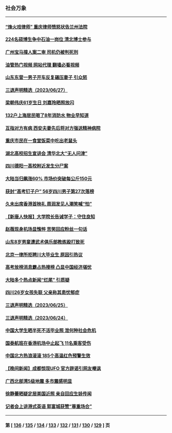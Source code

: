 ### 社会万象
---
#### [“烽火戏律师” 重庆律师愤怒状告兰州法院](../../pages/ncid282/n14024374.md?06290445) 
#### [224名硕博生争中石油一岗位 清北博士参与](../../pages/ncid282/n14024124.md?06290445) 
#### [广州宝马撞人案二审 司机仍被判死刑](../../pages/ncid282/n14024160.md?06290445) 
#### [油管热门视频 网站代理 翻墙必看视频](http://138.2.39.72:81/youtube.html?epic-marker?06290445)
#### [山东东营一男子开车反复碾压妻子 引众怒](../../pages/ncid282/n14023904.md?06290445) 
#### [三退声明精选（2023/06/27）](../../pages/ncid282/n14023921.md?06290445) 
#### [梁朝伟庆61岁生日 刘嘉玲晒照放闪](../../pages/ncid282/n14023667.md?06290445) 
#### [132户上海居民喝了8年消防水 物业早知道](../../pages/ncid282/n14023586.md?06290445) 
#### [互指对方有病 西安夫妻先后将对方强送精神病院](../../pages/ncid282/n14023702.md?06290445) 
#### [重庆市民在一食堂饭菜中吃出老鼠头](../../pages/ncid282/n14023468.md?06290445) 
#### [湖北高校招生宣讲会 清华北大“无人问津”](../../pages/ncid282/n14023392.md?06290445) 
#### [四川德阳一高校附近发生分尸案](../../pages/ncid282/n14023420.md?06290445) 
#### [大陆当归飙涨60% 市场价突破每公斤150元](../../pages/ncid282/n14023318.md?06290445) 
#### [获封“高考钉子户” 56岁四川男子第27次落榜](../../pages/ncid282/n14023266.md?06290445) 
#### [久未出席香港首映礼 周润发见人潮笑喊“怕”](../../pages/ncid282/n14023143.md?06290445) 
#### [【新唐人快报】大学院长告诫学子：守住良知](../../pages/ncid282/n14023240.md?06290445) 
#### [赵薇现身机场显憔悴 苦笑回应粉丝一句话](../../pages/ncid282/n14023107.md?06290445) 
#### [山东8岁男童遭武术俱乐部教练殴打致死](../../pages/ncid282/n14022580.md?06290445) 
#### [北京一律所拒聘川大毕业生 原因引热议](../../pages/ncid282/n14022814.md?06290445) 
#### [高考放榜消息霸占热搜榜 凸显中国经济堪忧](../../pages/ncid282/n14022657.md?06290445) 
#### [大陆多个热点新闻“烂尾” 引质疑](../../pages/ncid282/n14022578.md?06290445) 
#### [四川26岁女孩失联 父亲称其患忧郁症](../../pages/ncid282/n14022573.md?06290445) 
#### [三退声明精选（2023/06/25）](../../pages/ncid282/n14022577.md?06290445) 
#### [三退声明精选（2023/06/24）](../../pages/ncid282/n14022301.md?06290445) 
#### [中国大学生晒半死不活毕业照 泄何种社会危机](../../pages/ncid282/n14022172.md?06290445) 
#### [国泰航班在香港机场中止起飞 11名乘客受伤](../../pages/ncid282/n14021982.md?06290445) 
#### [中国北方热浪滚滚 185个高温红色预警生效](../../pages/ncid282/n14021971.md?06290445) 
#### [【晚间新闻】成都惊现UFO 官方辟谣引网友嘲讽](../../pages/ncid282/n14021949.md?06290445) 
#### [广西北部湾5级地震 多市震感明显](../../pages/ncid282/n14021934.md?06290445) 
#### [徐静蕾晒疑定居美国近照 亲自回应生娃传闻](../../pages/ncid282/n14021766.md?06290445) 
#### [记者会上讲港式英语 郭富城获赞“尊重场合”](../../pages/ncid282/n14021703.md?06290445) 

---
#### 第 [ [136](./136.md?06290445) / [135](./135.md?06290445) / [134](./134.md?06290445) / [133](./133.md?06290445) / [132](./132.md?06290445) / [131](./131.md?06290445) / [130](./130.md?06290445) / [129](./129.md?06290445) ] 页
